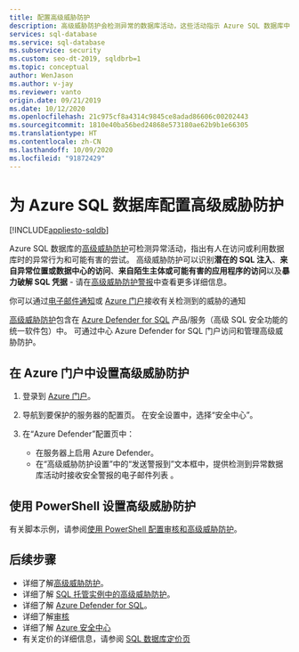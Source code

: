 ```yaml
---
title: 配置高级威胁防护
description: 高级威胁防护会检测异常的数据库活动，这些活动指示 Azure SQL 数据库中存在对数据库的潜在安全威胁。
services: sql-database
ms.service: sql-database
ms.subservice: security
ms.custom: seo-dt-2019, sqldbrb=1
ms.topic: conceptual
author: WenJason
ms.author: v-jay
ms.reviewer: vanto
origin.date: 09/21/2019
ms.date: 10/12/2020
ms.openlocfilehash: 21c975cf8a4314c9845ce8adad86606c00202443
ms.sourcegitcommit: 1810e40ba56bed24868e573180ae62b9b1e66305
ms.translationtype: HT
ms.contentlocale: zh-CN
ms.lasthandoff: 10/09/2020
ms.locfileid: "91872429"
---
```

# <a name="configure-advanced-threat-protection-for-azure-sql-database"></a>为 Azure SQL 数据库配置高级威胁防护
[!INCLUDE[appliesto-sqldb](../includes/appliesto-sqldb.md)]

Azure SQL 数据库的[高级威胁防护](threat-detection-overview.md)可检测异常活动，指出有人在访问或利用数据库时的异常行为和可能有害的尝试。 高级威胁防护可以识别**潜在的 SQL 注入**、**来自异常位置或数据中心的访问**、**来自陌生主体或可能有害的应用程序的访问**以及**暴力破解 SQL 凭据** - 请在[高级威胁防护警报](threat-detection-overview.md#alerts)中查看更多详细信息。

你可以通过[电子邮件通知](threat-detection-overview.md#explore-detection-of-a-suspicious-event)或 [Azure 门户](threat-detection-overview.md#explore-alerts-in-the-azure-portal)接收有关检测到的威胁的通知

[高级威胁防护](threat-detection-overview.md)包含在 [Azure Defender for SQL](azure-defender-for-sql.md) 产品/服务（高级 SQL 安全功能的统一软件包）中。 可通过中心 Azure Defender for SQL 门户访问和管理高级威胁防护。

## <a name="set-up-advanced-threat-protection-in-the-azure-portal"></a>在 Azure 门户中设置高级威胁防护

1. 登录到 [Azure 门户](https://portal.azure.cn)。
2. 导航到要保护的服务器的配置页。 在安全设置中，选择“安全中心”。
3. 在“Azure Defender”配置页中：

   - 在服务器上启用 Azure Defender。
   - 在“高级威胁防护设置”中的“发送警报到”文本框中，提供检测到异常数据库活动时接收安全警报的电子邮件列表 。

## <a name="set-up-advanced-threat-protection-using-powershell"></a>使用 PowerShell 设置高级威胁防护

有关脚本示例，请参阅[使用 PowerShell 配置审核和高级威胁防护](scripts/auditing-threat-detection-powershell-configure.md)。

## <a name="next-steps"></a>后续步骤

- 详细了解[高级威胁防护](threat-detection-overview.md)。
- 详细了解 [SQL 托管实例中的高级威胁防护](../managed-instance/threat-detection-configure.md)。  
- 详细了解 [Azure Defender for SQL](azure-defender-for-sql.md)。
- 详细了解[审核](../../azure-sql/database/auditing-overview.md)
- 详细了解 [Azure 安全中心](/security-center/security-center-intro)
- 有关定价的详细信息，请参阅 [SQL 数据库定价页](https://azure.cn/pricing/details/sql-database/)  
